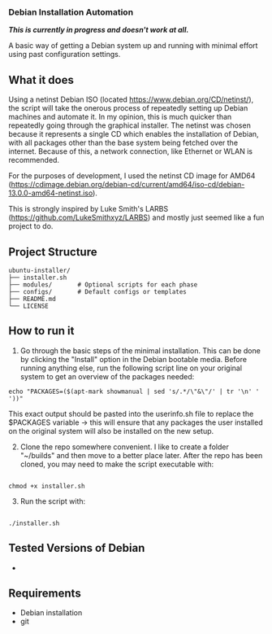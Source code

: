 ### Debian Installation Automation

***This is currently in progress and doesn't work at all.***

A basic way of getting a Debian system up and running with minimal effort using past configuration settings. 


## What it does

Using a netinst Debian ISO (located https://www.debian.org/CD/netinst/), the script will take the onerous process of repeatedly setting up Debian machines and automate it. In my opinion, this is much quicker than repeatedly going through the graphical installer. The netinst was chosen because it represents a single CD which enables the installation of Debian, with all packages other than the base system being fetched over the internet. Because of this, a network connection, like Ethernet or WLAN is recommended. 

For the purposes of development, I used the netinst CD image for AMD64 (https://cdimage.debian.org/debian-cd/current/amd64/iso-cd/debian-13.0.0-amd64-netinst.iso). 

This is strongly inspired by Luke Smith's LARBS (https://github.com/LukeSmithxyz/LARBS) and mostly just seemed like a fun project to do. 


## Project Structure

```
ubuntu-installer/
├── installer.sh
├── modules/       # Optional scripts for each phase
├── configs/       # Default configs or templates
├── README.md
└── LICENSE
```


## How to run it

1) Go through the basic steps of the minimal installation. This can be done by clicking the "Install" option in the Debian bootable media. Before running anything else, run the following script line on your original system to get an overview of the packages needed:

```
echo "PACKAGES=($(apt-mark showmanual | sed 's/.*/\"&\"/' | tr '\n' ' '))"

```

This exact output should be pasted into the userinfo.sh file to replace the $PACKAGES variable &#8594; this will ensure that any packages the user installed on the original system will also be installed on the new setup.


2) Clone the repo somewhere convenient. I like to create a folder "~/builds" and then move to a better place later. After the repo has been cloned, you may need to make the script executable with:

```

chmod +x installer.sh

```

3) Run the script with:

```

./installer.sh

```




## Tested Versions of Debian

- 


## Requirements

- Debian installation
- git

